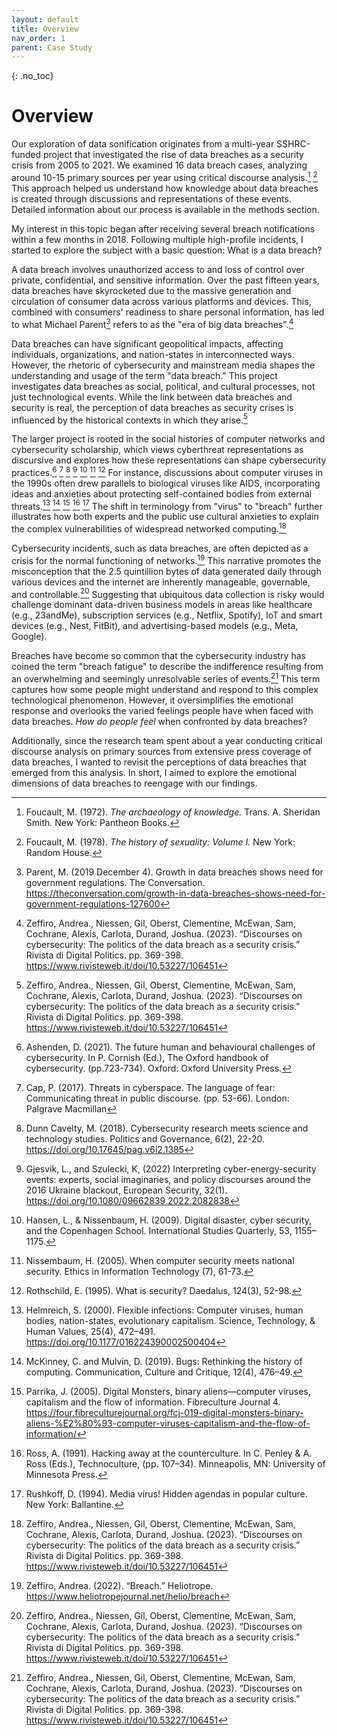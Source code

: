 ```yaml
---
layout: default
title: Overview
nav_order: 1
parent: Case Study
---
```


<!-- 
This page is an example lesson template.
Add, edit, or remove any content below for the workshop in question. -->

<!-- Putting a {: .no_toc} above a header removes it from the table of contents -->

{: .no_toc}  
# Overview

Our exploration of data sonification originates from a multi-year SSHRC-funded project that investigated the rise of data breaches as a security crisis from 2005 to 2021. We examined 16 data breach cases, analyzing around 10-15 primary sources per year using critical discourse analysis.[^1] [^2]  This approach helped us understand how knowledge about data breaches is created through discussions and representations of these events. Detailed information about our process is available in the methods section.

My interest in this topic began after receiving several breach notifications within a few months in 2018. Following multiple high-profile incidents, I started to explore the subject with a basic question: What is a data breach?

A data breach involves unauthorized access to and loss of control over private, confidential, and sensitive information. Over the past fifteen years, data breaches have skyrocketed due to the massive generation and circulation of consumer data across various platforms and devices. This, combined with consumers' readiness to share personal information, has led to what Michael Parent[^3] refers to as the "era of big data breaches".[^4]  

Data breaches can have significant geopolitical impacts, affecting individuals, organizations, and nation-states in interconnected ways. However, the rhetoric of cybersecurity and mainstream media shapes the understanding and usage of the term "data breach." This project investigates data breaches as social, political, and cultural processes, not just technological events. While the link between data breaches and security is real, the perception of data breaches as security crises is influenced by the historical contexts in which they arise.[^4]

The larger project is rooted in the social histories of computer networks and cybersecurity scholarship, which views cyberthreat representations as discursive and explores how these representations can shape cybersecurity practices.[^5] [^6] [^7] [^8] [^9] [^10] [^11] For instance, discussions about computer viruses in the 1990s often drew parallels to biological viruses like AIDS, incorporating ideas and anxieties about protecting self-contained bodies from external threats.[^12] [^13] [^14] [^15] [^16] The shift in terminology from "virus" to "breach" further illustrates how both experts and the public use cultural anxieties to explain the complex vulnerabilities of widespread networked computing.[^4]

Cybersecurity incidents, such as data breaches, are often depicted as a crisis for the normal functioning of networks.[^17] This narrative promotes the misconception that the 2.5 quintillion bytes of data generated daily through various devices and the internet are inherently  manageable, governable, and controllable.[^4] Suggesting that ubiquitous data collection is risky would challenge dominant data-driven business models in areas like healthcare (e.g., 23andMe), subscription services (e.g., Netflix, Spotify), IoT and smart devices (e.g., Nest, FitBit), and advertising-based models (e.g., Meta, Google).

Breaches have become so common that the cybersecurity industry has coined the term "breach fatigue" to describe the indifference resulting from an overwhelming and seemingly unresolvable series of events.[^4] This term captures how some people might understand and respond to this complex technological phenomenon. However, it oversimplifies the emotional response and overlooks the varied feelings people have when faced with data breaches. *How do people feel* when confronted by data breaches? 

Additionally, since the research team spent about a year conducting critical discourse analysis on primary sources from extensive press coverage of data breaches, I wanted to revisit the perceptions of data breaches that emerged from this analysis. In short, I aimed to explore the emotional dimensions of data breaches to reengage with our findings.

[^1]: Foucault, M. (1972). <em> The archaeology of knowledge. </em> Trans. A. Sheridan Smith. New York:  Pantheon Books. 

[^2]: Foucault, M. (1978). <em> The history of sexuality: Volume I. </em> New York: Random House.   

[^3]: Parent, M. (2019 December 4). Growth in data breaches shows need for government regulations. The Conversation. <https://theconversation.com/growth-in-data-breaches-shows-need-for-government-regulations-127600>

[^4]: Zeffiro, Andrea., Niessen, Gil, Oberst, Clementine, McEwan, Sam, Cochrane, Alexis, Carlota, Durand, Joshua. (2023). “Discourses on cybersecurity: The politics of the data breach as a security crisis.” Rivista di Digital Politics. pp. 369-398. <https://www.rivisteweb.it/doi/10.53227/106451>

[^5]: Ashenden, D. (2021). The future human and behavioural challenges of cybersecurity. In P. Cornish (Ed.), The Oxford handbook of cybersecurity. (pp.723-734). Oxford: Oxford University Press.

[^6]: Cap, P. (2017). Threats in cyberspace. The language of fear: Communicating threat in public discourse. (pp. 53-66). London: Palgrave Macmillan

[^7]: Dunn Cavelty, M. (2018). Cybersecurity research meets science and technology studies. Politics and Governance, 6(2), 22-20. <https://doi.org/10.17645/pag.v6i2.1385>

[^8]: Gjesvik, L., and Szulecki, K, (2022) Interpreting cyber-energy-security events: experts, social imaginaries, and policy discourses around the 2016 Ukraine blackout, European Security, 32(1). <https://doi.org/10.1080/09662839.2022.2082838>

[^9]: Hansen, L., & Nissenbaum, H. (2009). Digital disaster, cyber security, and the Copenhagen School. International Studies Quarterly, 53, 1155–1175.

[^10]: Nissembaum, H. (2005). When computer security meets national security. Ethics in Information Technology (7), 61-73.

[^11]: Rothschild, E. (1995). What is security? Daedalus, 124(3), 52-98.

[^12]: Helmreich, S. (2000). Flexible infections: Computer viruses, human bodies, nation-states, evolutionary capitalism. Science, Technology, & Human Values, 25(4), 472–491. <https://doi.org/10.1177/016224390002500404>

[^13]: McKinney, C. and Mulvin, D. (2019). Bugs: Rethinking the history of computing. Communication, Culture and Critique, 12(4), 476–49.

[^14]: Parrika, J. (2005). Digital Monsters, binary aliens—computer viruses, capitalism and the flow of information. Fibreculture Journal 4. <https://four.fibreculturejournal.org/fcj-019-digital-monsters-binary-aliens-%E2%80%93-computer-viruses-capitalism-and-the-flow-of-information/>

[^15]: Ross, A. (1991). Hacking away at the counterculture. In C. Penley & A. Ross (Eds.), Technoculture, (pp. 107–34). Minneapolis, MN: University of Minnesota Press.

[^16]: Rushkoff, D. (1994). Media virus! Hidden agendas in popular culture. New York: Ballantine.

[^17]: Zeffiro, Andrea. (2022). “Breach.” Heliotrope. <https://www.heliotropejournal.net/helio/breach>

